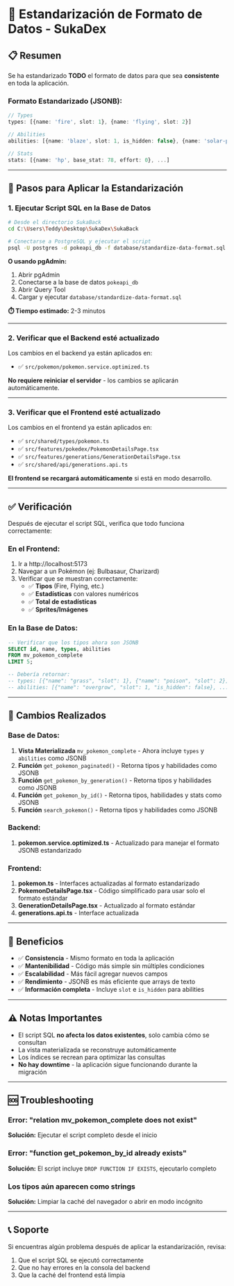 # 🔄 Estandarización de Formato de Datos - SukaDex

## 📋 Resumen

Se ha estandarizado **TODO** el formato de datos para que sea **consistente** en toda la aplicación.

### Formato Estandarizado (JSONB):

```typescript
// Types
types: [{name: 'fire', slot: 1}, {name: 'flying', slot: 2}]

// Abilities  
abilities: [{name: 'blaze', slot: 1, is_hidden: false}, {name: 'solar-power', slot: 3, is_hidden: true}]

// Stats
stats: [{name: 'hp', base_stat: 78, effort: 0}, ...]
```

---

## 🚀 Pasos para Aplicar la Estandarización

### 1. Ejecutar Script SQL en la Base de Datos

```bash
# Desde el directorio SukaBack
cd C:\Users\Teddy\Desktop\SukaDex\SukaBack

# Conectarse a PostgreSQL y ejecutar el script
psql -U postgres -d pokeapi_db -f database/standardize-data-format.sql
```

**O usando pgAdmin:**
1. Abrir pgAdmin
2. Conectarse a la base de datos `pokeapi_db`
3. Abrir Query Tool
4. Cargar y ejecutar `database/standardize-data-format.sql`

**⏱️ Tiempo estimado:** 2-3 minutos

---

### 2. Verificar que el Backend esté actualizado

Los cambios en el backend ya están aplicados en:
- ✅ `src/pokemon/pokemon.service.optimized.ts`

**No requiere reiniciar el servidor** - los cambios se aplicarán automáticamente.

---

### 3. Verificar que el Frontend esté actualizado

Los cambios en el frontend ya están aplicados en:
- ✅ `src/shared/types/pokemon.ts`
- ✅ `src/features/pokedex/PokemonDetailsPage.tsx`
- ✅ `src/features/generations/GenerationDetailsPage.tsx`
- ✅ `src/shared/api/generations.api.ts`

**El frontend se recargará automáticamente** si está en modo desarrollo.

---

## ✅ Verificación

Después de ejecutar el script SQL, verifica que todo funciona correctamente:

### En el Frontend:

1. Ir a http://localhost:5173
2. Navegar a un Pokémon (ej: Bulbasaur, Charizard)
3. Verificar que se muestran correctamente:
   - ✅ **Tipos** (Fire, Flying, etc.)
   - ✅ **Estadísticas** con valores numéricos
   - ✅ **Total de estadísticas**
   - ✅ **Sprites/Imágenes**

### En la Base de Datos:

```sql
-- Verificar que los tipos ahora son JSONB
SELECT id, name, types, abilities 
FROM mv_pokemon_complete 
LIMIT 5;

-- Debería retornar:
-- types: [{"name": "grass", "slot": 1}, {"name": "poison", "slot": 2}]
-- abilities: [{"name": "overgrow", "slot": 1, "is_hidden": false}, ...]
```

---

## 🔧 Cambios Realizados

### Base de Datos:
1. **Vista Materializada** `mv_pokemon_complete` - Ahora incluye `types` y `abilities` como JSONB
2. **Función** `get_pokemon_paginated()` - Retorna tipos y habilidades como JSONB
3. **Función** `get_pokemon_by_generation()` - Retorna tipos y habilidades como JSONB
4. **Función** `get_pokemon_by_id()` - Retorna tipos, habilidades y stats como JSONB
5. **Función** `search_pokemon()` - Retorna tipos y habilidades como JSONB

### Backend:
1. **pokemon.service.optimized.ts** - Actualizado para manejar el formato JSONB estandarizado

### Frontend:
1. **pokemon.ts** - Interfaces actualizadas al formato estandarizado
2. **PokemonDetailsPage.tsx** - Código simplificado para usar solo el formato estándar
3. **GenerationDetailsPage.tsx** - Actualizado al formato estándar
4. **generations.api.ts** - Interface actualizada

---

## 🎯 Beneficios

- ✅ **Consistencia** - Mismo formato en toda la aplicación
- ✅ **Mantenibilidad** - Código más simple sin múltiples condiciones
- ✅ **Escalabilidad** - Más fácil agregar nuevos campos
- ✅ **Rendimiento** - JSONB es más eficiente que arrays de texto
- ✅ **Información completa** - Incluye `slot` e `is_hidden` para abilities

---

## ⚠️ Notas Importantes

- El script SQL **no afecta los datos existentes**, solo cambia cómo se consultan
- La vista materializada se reconstruye automáticamente
- Los índices se recrean para optimizar las consultas
- **No hay downtime** - la aplicación sigue funcionando durante la migración

---

## 🆘 Troubleshooting

### Error: "relation mv_pokemon_complete does not exist"
**Solución:** Ejecutar el script completo desde el inicio

### Error: "function get_pokemon_by_id already exists"
**Solución:** El script incluye `DROP FUNCTION IF EXISTS`, ejecutarlo completo

### Los tipos aún aparecen como strings
**Solución:** Limpiar la caché del navegador o abrir en modo incógnito

---

## 📞 Soporte

Si encuentras algún problema después de aplicar la estandarización, revisa:
1. Que el script SQL se ejecutó correctamente
2. Que no hay errores en la consola del backend
3. Que la caché del frontend está limpia
